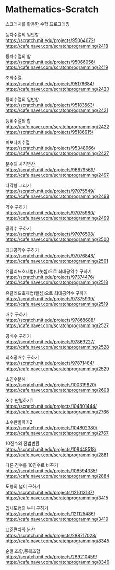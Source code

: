 # Mathematics-Scratch
스크래치를 활용한 수학 프로그래밍

등차수열의 일반항<br>
https://scratch.mit.edu/projects/95064672/<br>
https://cafe.naver.com/scratchprogramming/2418<br>

등차수열의 합<br>
https://scratch.mit.edu/projects/95066056/<br>
https://cafe.naver.com/scratchprogramming/2419<br>

조화수열<br>
https://scratch.mit.edu/projects/95176684/<br>
https://cafe.naver.com/scratchprogramming/2420<br>

등비수열의 일반항<br>
https://scratch.mit.edu/projects/95183563/<br>
https://cafe.naver.com/scratchprogramming/2421<br>

등비수열의 합<br>
https://cafe.naver.com/scratchprogramming/2422<br>
https://scratch.mit.edu/projects/95186615/<br>

피보나치수열<br>
https://scratch.mit.edu/projects/95348966/<br>
https://cafe.naver.com/scratchprogramming/2427<br>

분수의 사칙연산<br>
https://scratch.mit.edu/projects/96679569/<br>
https://cafe.naver.com/scratchprogramming/2497<br>

다각형 그리기<br>
https://scratch.mit.edu/projects/97075549/<br>
https://cafe.naver.com/scratchprogramming/2498<br>

약수 구하기<br>
https://scratch.mit.edu/projects/97075980/<br>
https://cafe.naver.com/scratchprogramming/2499<br>

공약수 구하기<br>
https://scratch.mit.edu/projects/97076508/<br>
https://cafe.naver.com/scratchprogramming/2500<br>

최대공약수 구하기<br>
https://scratch.mit.edu/projects/97076848/<br>
https://cafe.naver.com/scratchprogramming/2501<br>

유클리드호제법(나눗셈)으로 최대공약수 구하기<br>
https://scratch.mit.edu/projects/97374476/<br>
https://cafe.naver.com/scratchprogramming/2518<br>

유클리드호제법(뺄셈)으로 최대공약수 구하기<br>
https://scratch.mit.edu/projects/97375939/<br>
https://cafe.naver.com/scratchprogramming/2519<br>

배수 구하기<br>
https://scratch.mit.edu/projects/97868688/<br>
https://cafe.naver.com/scratchprogramming/2527<br>

공배수 구하기<br>
https://scratch.mit.edu/projects/97869227/<br>
https://cafe.naver.com/scratchprogramming/2528<br>

최소공배수 구하기<br>
https://scratch.mit.edu/projects/97871484/<br>
https://cafe.naver.com/scratchprogramming/2529<br>

소인수분해<br>
https://scratch.mit.edu/projects/100319820/<br>
https://cafe.naver.com/scratchprogramming/2608<br>

소수 판별하기1<br>
https://scratch.mit.edu/projects/104801444/<br>
https://cafe.naver.com/scratchprogramming/2766<br>

소수판별하기2<br>
https://scratch.mit.edu/projects/104802380/<br>
https://cafe.naver.com/scratchprogramming/2767<br>

10진수의 진법변환<br>
https://scratch.mit.edu/projects/108448518/<br>
https://cafe.naver.com/scratchprogramming/2881<br>

다른 진수를 10진수로 바꾸기<br>
https://scratch.mit.edu/projects/108594335/<br>
https://cafe.naver.com/scratchprogramming/2884<br>

도형의 넓이 구하기<br>
https://scratch.mit.edu/projects/121013137/<br>
https://cafe.naver.com/scratchprogramming/3415<br>

입체도형의 부피 구하기<br>
https://scratch.mit.edu/projects/121125486/<br>
https://cafe.naver.com/scratchprogramming/3419<br>

표준편차와 분산<br>
https://scratch.mit.edu/projects/288717028/<br>
https://cafe.naver.com/scratchprogramming/8345<br>

순열,조합,중복조합<br>
https://scratch.mit.edu/projects/289210459/<br>
https://cafe.naver.com/scratchprogramming/8346<br>

